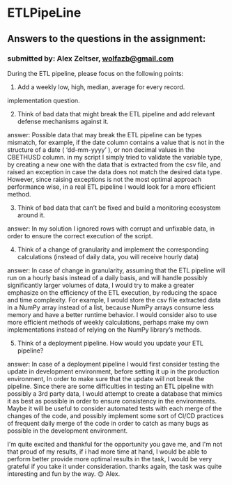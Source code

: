 # ETLPipeLine
## Answers to the questions in the assignment:
### submitted by: Alex Zeltser, wolfazb@gmail.com 

During the ETL pipeline, please focus on the following points:
1.	Add a weekly low, high, median, average for every record.


implementation question.


2.	Think of bad data that might break the ETL pipeline and add relevant defense mechanisms against it.


answer:
Possible data that may break the ETL pipeline can be types mismatch, for example, if the date column contains a value that is not in the structure of a date ( ‘dd-mm-yyyy’ ), or non decimal values in the CBETHUSD column. in my script I simply tried to validate the variable type, by creating a new one with the data that is extracted from the csv file, and raised an exception in case the data does not match the desired data type. However, since raising exceptions is not the most optimal approach performance wise, in a real ETL pipeline I would look for a more efficient method. 

3.	Think of bad data that can’t be fixed and build a monitoring ecosystem around it.

answer:
In my solution I ignored rows with corrupt and unfixable data, in order to ensure the correct execution of the script. 

4.	Think of a change of granularity and implement the corresponding calculations (instead of daily data, you will receive hourly data)


answer:
In case of change in granularity, assuming that the ETL pipeline will run on a hourly basis instead of a daily basis, and will handle possibly significantly larger volumes of data, I would try to make a greater emphasize on the efficiency of the ETL execution, by reducing the space and time complexity. For example, I would store the csv file extracted data in a NumPy array instead of a list, because NumPy arrays consume less memory and have a better runtime behavior. I would consider also to use more efficient methods of weekly calculations, perhaps make my own implementations instead of relying on the NumPy library’s methods.


5.	Think of a deployment pipeline. How would you update your ETL pipeline?


answer: 
In case of a deployment pipeline I would first consider testing the update in development environment, before setting it up in the production environment, In order to make sure that the update will not break the pipeline. Since there are some difficulties in testing an  ETL pipeline with possibly a 3rd party data, I would attempt to create a database that mimics it as best as possible in order to ensure consistency in the environments. Maybe it will be useful to consider automated tests with each merge of the changes of the code, and possibly implement some sort of CI/CD practices of frequent daily merge of the code in order to catch as many bugs as possible in the development environment.


I'm quite excited and thankful for the opportunity you gave me, and I'm not that proud of my results, if i had more time at hand, I would be able to perform better provide more optimal results in the task, I would be very grateful if you take it under consideration.
thanks again, 
the task was quite interesting and fun by the way. 😊 
Alex. 


